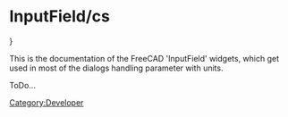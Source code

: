 # InputField/cs

 }

This is the documentation of the FreeCAD \'InputField\' widgets, which get used in most of the dialogs handling parameter with units.

ToDo\...



[Category:Developer](Category:Developer.md)
